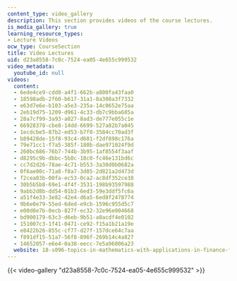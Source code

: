 ```yaml
---
content_type: video_gallery
description: This section provides videos of the course lectures.
is_media_gallery: true
learning_resource_types:
- Lecture Videos
ocw_type: CourseSection
title: Video Lectures
uid: d23a8558-7c0c-7524-ea05-4e655c999532
video_metadata:
  youtube_id: null
videos:
  content:
  - 6ede4ce9-cdd8-a4f1-662b-a800fa43faa0
  - 18598adb-2f60-b617-31a1-8a308a3f7332
  - e63d7e6e-b103-a5e3-235a-14c0652e75aa
  - 2eb19d75-1209-d961-4c33-db7c9bba685a
  - 28a7cf99-3a93-a027-8ad3-de777e055c1e
  - 66928378-cbe8-14dd-6699-527a82b7a045
  - 1ecdcbe5-87b2-ed53-b7f0-3584cc70ad3f
  - b89428de-15f8-93c4-d601-f2df898c176a
  - 79e71cc1-f7a5-385f-180b-dae971024f9d
  - 260bc686-76b7-744b-3b95-1af8554f3aaf
  - d8295c9b-dbbc-5b8c-18c0-fc46e131bd6c
  - cc7d2d26-78ae-4c71-b553-3a30d0b0682a
  - 0f6ae00c-71a8-f8a7-3d85-2d821a2d473d
  - f2cea03b-00fa-ec53-0ca2-ac8df352ce38
  - 30b5b5b8-69e1-4f4f-3531-198b93597988
  - 9abb2d8b-dd54-01b3-6ed3-59e3ddf5fc6a
  - a51f4e33-3e82-42e4-d6a5-6ed8f2478774
  - 9b6e0e79-55ed-6ded-e9cb-1596c955d5c7
  - e00d0e7b-0ecb-827f-ec32-32e96e004668
  - bd900179-63c3-d6eb-9b51-a8acdf4e0102
  - 151007c3-1f41-0471-ce92-f15a1b21a19e
  - e8422b26-855c-cf77-d27f-157dce64c7aa
  - f891df15-51a7-56f8-896f-269b14c4a827
  - 14652057-e6e4-0a38-eecc-7e5a96006a23
  website: 18-s096-topics-in-mathematics-with-applications-in-finance-fall-2013
---
```



{{< video-gallery "d23a8558-7c0c-7524-ea05-4e655c999532" >}}


